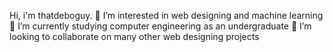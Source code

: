 Hi, i'm thatdeboguy.
 👀 I’m interested in web designing and machine learning
 🌱 I’m currently studying computer engineering as an undergraduate
 💞️ I’m looking to collaborate on many other web designing projects
  

<!---
thatdeboguy/thatdeboguy is a ✨ special ✨ repository because its `README.md` (this file) appears on your GitHub profile.
You can click the Preview link to take a look at your changes.
--->
